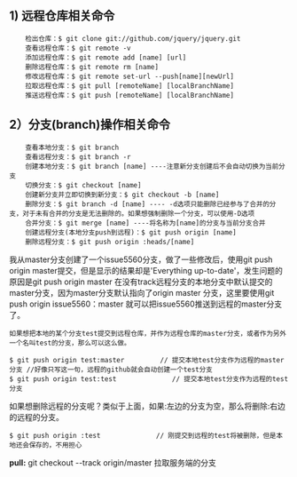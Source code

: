 ## 1) 远程仓库相关命令

		检出仓库：$ git clone git://github.com/jquery/jquery.git
		查看远程仓库：$ git remote -v
		添加远程仓库：$ git remote add [name] [url]
		删除远程仓库：$ git remote rm [name]
		修改远程仓库：$ git remote set-url --push[name][newUrl]
		拉取远程仓库：$ git pull [remoteName] [localBranchName]
		推送远程仓库：$ git push [remoteName] [localBranchName]
		
## 2）分支(branch)操作相关命令

		查看本地分支：$ git branch
		查看远程分支：$ git branch -r
		创建本地分支：$ git branch [name] ----注意新分支创建后不会自动切换为当前分支
		切换分支：$ git checkout [name]
		创建新分支并立即切换到新分支：$ git checkout -b [name]
		删除分支：$ git branch -d [name] ---- -d选项只能删除已经参与了合并的分支，对于未有合并的分支是无法删除的。如果想强制删除一个分支，可以使用-D选项
		合并分支：$ git merge [name] ----将名称为[name]的分支与当前分支合并
		创建远程分支(本地分支push到远程)：$ git push origin [name]
		删除远程分支：$ git push origin :heads/[name]
		
我从master分支创建了一个issue5560分支，做了一些修改后，使用git push origin master提交，但是显示的结果却是'Everything up-to-date'，发生问题的原因是git push origin master 在没有track远程分支的本地分支中默认提交的master分支，因为master分支默认指向了origin master 分支，这里要使用git push origin issue5560：master 就可以把issue5560推送到远程的master分支了。

    如果想把本地的某个分支test提交到远程仓库，并作为远程仓库的master分支，或者作为另外一个名叫test的分支，那么可以这么做。

	$ git push origin test:master         // 提交本地test分支作为远程的master分支 //好像只写这一句，远程的github就会自动创建一个test分支
	$ git push origin test:test              // 提交本地test分支作为远程的test分支

如果想删除远程的分支呢？类似于上面，如果:左边的分支为空，那么将删除:右边的远程的分支。

	$ git push origin :test              // 刚提交到远程的test将被删除，但是本地还会保存的，不用担心
	

**pull:** git checkout --track origin/master 拉取服务端的分支
